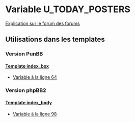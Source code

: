 # Variable U_TODAY_POSTERS
[Explication sur le forum des forums](http://forum.forumactif.com/t294113-listing-des-variables#U_TODAY_POSTERS)

## Utilisations dans les templates

### Version PunBB

#### [Template index_box](punbb/index_box.md)
* [Variable à la ligne 64](../punbb/index_box.tpl#L64)

### Version phpBB2

#### [Template index_body](subsilver/index_body.md)
* [Variable à la ligne 98](../subsilver/index_body.tpl#L98)